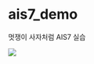 # ais7_demo
멋쟁이 사자처럼 AIS7 실습

<img src="https://www.msn.com/ko-kr/entertainment/tv/%E5%AD%90%E5%A5%B3%EB%93%A4%EB%8F%84-%EA%B7%80%ED%8B%B0-%EC%A2%94%EC%A2%94-%EC%9D%B4%EC%84%9C%EC%A7%84%EB%8F%84-%EC%9D%B8%EC%A0%95%ED%95%9C-%EC%B0%90-%EC%9E%AC%EB%B2%8C-%EC%9C%A4%ED%83%9C%EC%98%81%E5%AE%B6-%EC%9E%AC%EB%A0%A5%EC%88%98%EC%A4%80-ft-%EC%9E%84%EC%9C%A0%EC%A7%84-%EC%96%B4%EC%A0%80%EA%BB%98tv/ar-AA134rsQ?ocid=msedgntp&cvid=6bc1e498d3274c9182cca08b38e70868&fullscreen=true#image=1">
